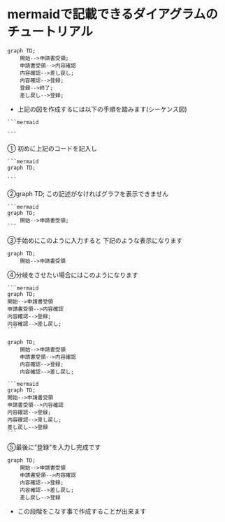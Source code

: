 # mermaidで記載できるダイアグラムのチュートリアル

```mermaid
graph TD;
    開始-->申請書受領;
    申請書受領-->内容確認
    内容確認-->差し戻し;
    内容確認-->登録;
    登録-->終了;
    差し戻し-->登録;

```    
* 上記の図を作成するには以下の手順を踏みます(シーケンス図)

>>

    ```mermaid

    ```
  ①  初めに上記のコードを記入し


>>
    ```mermaid
    graph TD;

    ```
②graph TD; この記述がなければグラフを表示できません

>>
    ```mermaid
    graph TD;
        開始-->申請書受領;
    ```
③手始めにこのように入力すると
下記のような表示になります
   
```mermaid
graph TD;
    開始-->申請書受領
```

④分岐をさせたい場合にはこのようになります
>>
    ```mermaid
    graph TD;
    開始-->申請書受領
    申請書受領-->内容確認
    内容確認-->登録;
    内容確認-->差し戻し;
    ```  
```mermaid
graph TD;
    開始-->申請書受領
    申請書受領-->内容確認
    内容確認-->登録;
    内容確認-->差し戻し;
```

>>
    ```mermaid
    graph TD;
    開始-->申請書受領
    申請書受領-->内容確認
    内容確認-->登録;
    内容確認-->差し戻し;
    差し戻し-->登録
    ```

⑤最後に”登録”を入力し完成です
```mermaid
graph TD;
    開始-->申請書受領
    申請書受領-->内容確認
    内容確認-->登録;
    内容確認-->差し戻し;
    差し戻し-->登録
```



 * この段階をこなす事で作成することが出来ます